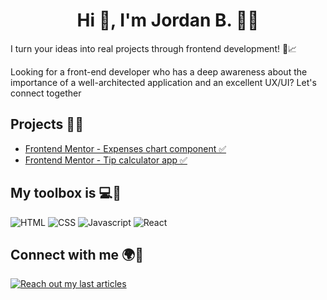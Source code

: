 <h1 align="center">Hi 👋, I'm Jordan B. 🐱‍💻</h1>
I turn your ideas into real projects through frontend development! 🚀📈

Looking for a front-end developer who has a deep awareness about the importance of a well-architected application and an excellent UX/UI? Let's connect together 

<div>
  <h2 align="left">Projects 🚧💜</h2>
  <ul>
    <li>
      <a href="https://fm-expenses-chart-component.netlify.app/" target="blank">
        Frontend Mentor - Expenses chart component ✅
      </a>
    </li>
    <li>
      <a href="https://fm-calculator-tip.netlify.app/" target="blank">
        Frontend Mentor - Tip calculator app ✅
      </a>
    </li>
  </ul>
</div>

<div>
  <h2 align="left">My toolbox is 💻🧰</h2>
  <p>
     <img src="https://img.shields.io/badge/HTML5-E34F26?style=for-the-badge&logo=html5&logoColor=white" alt="HTML">
     <img src="https://img.shields.io/badge/CSS3-1572B6?style=for-the-badge&logo=css3&logoColor=white" alt="CSS">
     <img src="https://img.shields.io/badge/JavaScript-F7DF1E?style=for-the-badge&logo=javascript&logoColor=black" alt="Javascript">
     <img src="https://img.shields.io/badge/React-20232A?style=for-the-badge&logo=react&logoColor=61DAFB" alt="React">
  </p>
</div>

<div>
<h2 align="left">Connect with me 🌍🤝</h2>
<p>
    <a href="https://bjordandev.hashnode.dev/">
        <img src="https://img.shields.io/badge/Hashnode-2962FF?style=for-the-badge&logo=hashnode&logoColor=white" alt="Reach out my last articles">
    </a>
</p>
</div>
